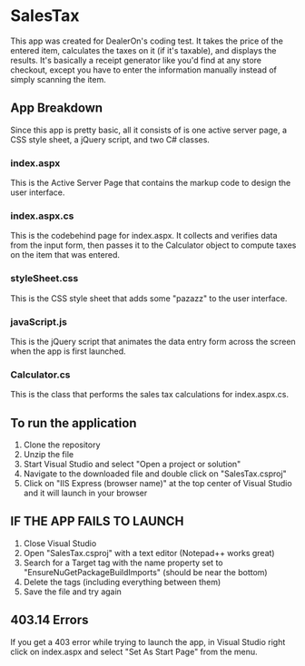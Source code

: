 # SalesTax
This app was created for DealerOn's coding test. It takes the price of the entered item, calculates the taxes on it (if it's taxable), and displays the results. It's basically a receipt generator like you'd find at any store checkout, except you have to enter the information manually instead of simply scanning the item. 

## App Breakdown
Since this app is pretty basic, all it consists of is one active server page, a CSS style sheet, a jQuery script, and two C# classes.

### index.aspx
This is the Active Server Page that contains the markup code to design the user interface.

### index.aspx.cs
This is the codebehind page for index.aspx. It collects and verifies data from the input form, then passes it to the Calculator object to compute taxes on the item that was entered.

### styleSheet.css
This is the CSS style sheet that adds some "pazazz" to the user interface.

### javaScript.js
This is the jQuery script that animates the data entry form across the screen when the app is first launched.

### Calculator.cs
This is the class that performs the sales tax calculations for index.aspx.cs.

## To run the application
1. Clone the repository
2. Unzip the file
3. Start Visual Studio and select "Open a project or solution"
4. Navigate to the downloaded file and double click on "SalesTax.csproj"
5. Click on "IIS Express (browser name)" at the top center of Visual Studio and it will launch in your browser

## IF THE APP FAILS TO LAUNCH
1. Close Visual Studio
2. Open "SalesTax.csproj" with a text editor (Notepad++ works great)
3. Search for a Target tag with the name property set to "EnsureNuGetPackageBuildImports" (should be near the bottom)
4. Delete the tags (including everything between them)
5. Save the file and try again

## 403.14 Errors
If you get a 403 error while trying to launch the app, in Visual Studio right click on index.aspx and select "Set As Start Page" from the menu.
